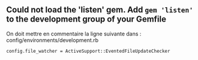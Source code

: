 ## Could not load the 'listen' gem. Add `gem 'listen'` to the development group of your Gemfile
On doit mettre en commentaire la ligne suivante dans : config/environments/development.rb
```
config.file_watcher = ActiveSupport::EventedFileUpdateChecker
```
